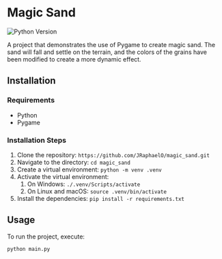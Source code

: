 # Magic Sand

![Python Version](https://img.shields.io/badge/python-3.8%2B-blue)

A project that demonstrates the use of Pygame to create magic sand. The sand will fall and settle on the terrain, and the colors of the grains have been modified to create a more dynamic effect.

## Installation

### Requirements
- Python
- Pygame

### Installation Steps
1. Clone the repository: `https://github.com/JRaphaelO/magic_sand.git`
2. Navigate to the directory: `cd magic_sand`
3. Create a virtual environment: `python -m venv .venv`
4. Activate the virtual environment:
    1. On Windows: `./.venv/Scripts/activate`
    2. On Linux and macOS: `source .venv/bin/activate`
5. Install the dependencies: `pip install -r requirements.txt`

## Usage

To run the project, execute:

```bash
python main.py
```